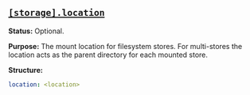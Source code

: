 <a href="#heading--storage.location"><h2 id="heading--storage.location">`[storage].location`</h2></a>

**Status:** Optional.

**Purpose:** The mount location for filesystem stores. For multi-stores the
location acts as the parent directory for each mounted store.

**Structure:**

```yaml
location: <location>
```

